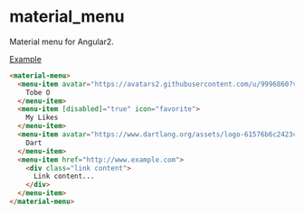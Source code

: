 # material_menu
Material menu for Angular2.

[Example](http://thosakwe.github.io/material_menu)

```html
<material-menu>
  <menu-item avatar="https://avatars2.githubusercontent.com/u/9996860?v=3&s=460">
    Tobe O
  </menu-item>
  <menu-item [disabled]="true" icon="favorite">
    My Likes
  </menu-item>
  <menu-item avatar="https://www.dartlang.org/assets/logo-61576b6c2423c80422c986036ead4a7fc64c70edd7639c6171eba19e992c87d9.svg">
    Dart
  </menu-item>
  <menu-item href="http://www.example.com">
    <div class="link content">
      Link content...
    </div>
  </menu-item>
</material-menu>
```